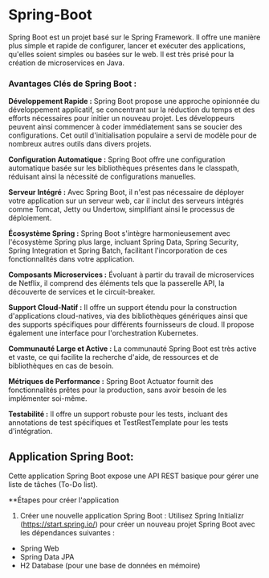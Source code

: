 # Spring-Boot

Spring Boot est un projet basé sur le Spring Framework. Il offre une manière plus simple et rapide de configurer, lancer et exécuter des applications, qu'elles soient simples ou basées sur le web. Il est très prisé pour la création de microservices en Java.  

### Avantages Clés de Spring Boot :  
  
**Développement Rapide :** Spring Boot propose une approche opinionnée du développement applicatif, se concentrant sur la réduction du temps et des efforts nécessaires pour initier un nouveau projet. Les développeurs peuvent ainsi commencer à coder immédiatement sans se soucier des configurations. Cet outil d'initialisation populaire a servi de modèle pour de nombreux autres outils dans divers projets.  
  
**Configuration Automatique :** Spring Boot offre une configuration automatique basée sur les bibliothèques présentes dans le classpath, réduisant ainsi la nécessité de configurations manuelles.  

**Serveur Intégré :** Avec Spring Boot, il n'est pas nécessaire de déployer votre application sur un serveur web, car il inclut des serveurs intégrés comme Tomcat, Jetty ou Undertow, simplifiant ainsi le processus de déploiement.  

**Écosystème Spring :** Spring Boot s'intègre harmonieusement avec l'écosystème Spring plus large, incluant Spring Data, Spring Security, Spring Integration et Spring Batch, facilitant l'incorporation de ces fonctionnalités dans votre application.

**Composants Microservices :** Évoluant à partir du travail de microservices de Netflix, il comprend des éléments tels que la passerelle API, la découverte de services et le circuit-breaker.  

**Support Cloud-Natif :** Il offre un support étendu pour la construction d'applications cloud-natives, via des bibliothèques génériques ainsi que des supports spécifiques pour différents fournisseurs de cloud. Il propose également une interface pour l'orchestration Kubernetes.  

**Communauté Large et Active :** La communauté Spring Boot est très active et vaste, ce qui facilite la recherche d'aide, de ressources et de bibliothèques en cas de besoin.  

**Métriques de Performance :** Spring Boot Actuator fournit des fonctionnalités prêtes pour la production, sans avoir besoin de les implémenter soi-même.  

**Testabilité :** Il offre un support robuste pour les tests, incluant des annotations de test spécifiques et TestRestTemplate pour les tests d'intégration.  

## Application Spring Boot:

Cette application Spring Boot expose une API REST basique pour gérer une liste de tâches (To-Do list).  

**Étapes pour créer l'application
1. Créer une nouvelle application Spring Boot :
Utilisez Spring Initializr (https://start.spring.io/) pour créer un nouveau projet Spring Boot avec les dépendances suivantes :

* Spring Web
* Spring Data JPA
* H2 Database (pour une base de données en mémoire)
